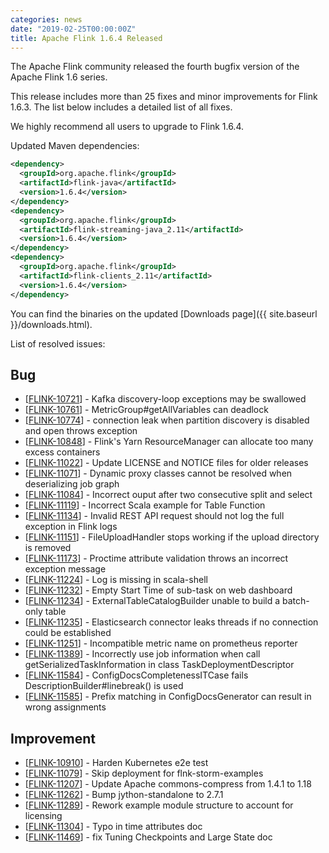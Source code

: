 ```yaml
---
categories: news
date: "2019-02-25T00:00:00Z"
title: Apache Flink 1.6.4 Released
---
```


The Apache Flink community released the fourth bugfix version of the Apache Flink 1.6 series.

This release includes more than 25 fixes and minor improvements for Flink 1.6.3. The list below includes a detailed list of all fixes.

We highly recommend all users to upgrade to Flink 1.6.4.

Updated Maven dependencies:

```xml
<dependency>
  <groupId>org.apache.flink</groupId>
  <artifactId>flink-java</artifactId>
  <version>1.6.4</version>
</dependency>
<dependency>
  <groupId>org.apache.flink</groupId>
  <artifactId>flink-streaming-java_2.11</artifactId>
  <version>1.6.4</version>
</dependency>
<dependency>
  <groupId>org.apache.flink</groupId>
  <artifactId>flink-clients_2.11</artifactId>
  <version>1.6.4</version>
</dependency>
```

You can find the binaries on the updated [Downloads page]({{ site.baseurl }}/downloads.html).

List of resolved issues:

<h2>        Bug
</h2>
<ul>
<li>[<a href='https://issues.apache.org/jira/browse/FLINK-10721'>FLINK-10721</a>] -         Kafka discovery-loop exceptions may be swallowed
</li>
<li>[<a href='https://issues.apache.org/jira/browse/FLINK-10761'>FLINK-10761</a>] -         MetricGroup#getAllVariables can deadlock
</li>
<li>[<a href='https://issues.apache.org/jira/browse/FLINK-10774'>FLINK-10774</a>] -         connection leak when partition discovery is disabled and open throws exception
</li>
<li>[<a href='https://issues.apache.org/jira/browse/FLINK-10848'>FLINK-10848</a>] -         Flink&#39;s Yarn ResourceManager can allocate too many excess containers
</li>
<li>[<a href='https://issues.apache.org/jira/browse/FLINK-11022'>FLINK-11022</a>] -         Update LICENSE and NOTICE files for older releases
</li>
<li>[<a href='https://issues.apache.org/jira/browse/FLINK-11071'>FLINK-11071</a>] -         Dynamic proxy classes cannot be resolved when deserializing job graph
</li>
<li>[<a href='https://issues.apache.org/jira/browse/FLINK-11084'>FLINK-11084</a>] -         Incorrect ouput after two consecutive split and select
</li>
<li>[<a href='https://issues.apache.org/jira/browse/FLINK-11119'>FLINK-11119</a>] -         Incorrect Scala example for Table Function
</li>
<li>[<a href='https://issues.apache.org/jira/browse/FLINK-11134'>FLINK-11134</a>] -         Invalid REST API request should not log the full exception in Flink logs
</li>
<li>[<a href='https://issues.apache.org/jira/browse/FLINK-11151'>FLINK-11151</a>] -         FileUploadHandler stops working if the upload directory is removed
</li>
<li>[<a href='https://issues.apache.org/jira/browse/FLINK-11173'>FLINK-11173</a>] -         Proctime attribute validation throws an incorrect exception message
</li>
<li>[<a href='https://issues.apache.org/jira/browse/FLINK-11224'>FLINK-11224</a>] -         Log is missing in scala-shell
</li>
<li>[<a href='https://issues.apache.org/jira/browse/FLINK-11232'>FLINK-11232</a>] -         Empty Start Time of sub-task on web dashboard
</li>
<li>[<a href='https://issues.apache.org/jira/browse/FLINK-11234'>FLINK-11234</a>] -         ExternalTableCatalogBuilder unable to build a batch-only table
</li>
<li>[<a href='https://issues.apache.org/jira/browse/FLINK-11235'>FLINK-11235</a>] -         Elasticsearch connector leaks threads if no connection could be established
</li>
<li>[<a href='https://issues.apache.org/jira/browse/FLINK-11251'>FLINK-11251</a>] -         Incompatible metric name on prometheus reporter
</li>
<li>[<a href='https://issues.apache.org/jira/browse/FLINK-11389'>FLINK-11389</a>] -         Incorrectly use job information when call getSerializedTaskInformation in class TaskDeploymentDescriptor
</li>
<li>[<a href='https://issues.apache.org/jira/browse/FLINK-11584'>FLINK-11584</a>] -         ConfigDocsCompletenessITCase fails DescriptionBuilder#linebreak() is used
</li>
<li>[<a href='https://issues.apache.org/jira/browse/FLINK-11585'>FLINK-11585</a>] -         Prefix matching in ConfigDocsGenerator can result in wrong assignments
</li>
</ul>
                
<h2>        Improvement
</h2>
<ul>
<li>[<a href='https://issues.apache.org/jira/browse/FLINK-10910'>FLINK-10910</a>] -         Harden Kubernetes e2e test
</li>
<li>[<a href='https://issues.apache.org/jira/browse/FLINK-11079'>FLINK-11079</a>] -         Skip deployment for flnk-storm-examples
</li>
<li>[<a href='https://issues.apache.org/jira/browse/FLINK-11207'>FLINK-11207</a>] -         Update Apache commons-compress from 1.4.1 to 1.18
</li>
<li>[<a href='https://issues.apache.org/jira/browse/FLINK-11262'>FLINK-11262</a>] -         Bump jython-standalone to 2.7.1
</li>
<li>[<a href='https://issues.apache.org/jira/browse/FLINK-11289'>FLINK-11289</a>] -         Rework example module structure to account for licensing
</li>
<li>[<a href='https://issues.apache.org/jira/browse/FLINK-11304'>FLINK-11304</a>] -         Typo in time attributes doc
</li>
<li>[<a href='https://issues.apache.org/jira/browse/FLINK-11469'>FLINK-11469</a>] -         fix Tuning Checkpoints and Large State doc
</li>
</ul>
